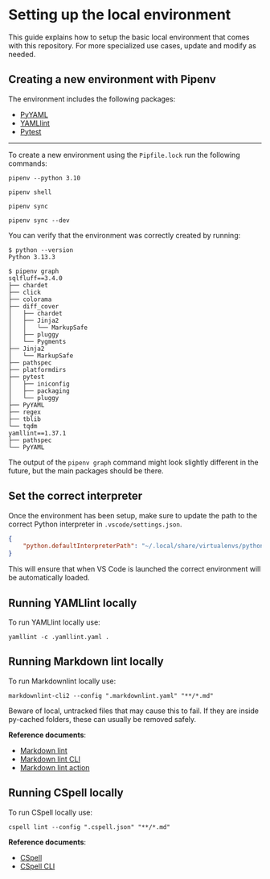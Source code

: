 # Setting up the local environment

This guide explains how to setup the basic local environment that comes with this repository. For more specialized use
cases, update and modify as needed.

## Creating a new environment with Pipenv

The environment includes the following packages:

- [PyYAML][pyyaml-repo]
- [YAMLlint][yamllint-repo]
- [Pytest][pytest-repo]

---
To create a new environment using the `Pipfile.lock` run the following commands:

```shell
pipenv --python 3.10
```

```shell
pipenv shell
```

```shell
pipenv sync
```

```shell
pipenv sync --dev
```

You can verify that the environment was correctly created by running:

```shell
$ python --version
Python 3.13.3
```

```shell
$ pipenv graph
sqlfluff==3.4.0
├── chardet
├── click
├── colorama
├── diff_cover
│   ├── chardet
│   ├── Jinja2
│   │   └── MarkupSafe
│   ├── pluggy
│   └── Pygments
├── Jinja2
│   └── MarkupSafe
├── pathspec
├── platformdirs
├── pytest
│   ├── iniconfig
│   ├── packaging
│   └── pluggy
├── PyYAML
├── regex
├── tblib
└── tqdm
yamllint==1.37.1
├── pathspec
└── PyYAML
```

The output of the `pipenv graph` command might look slightly different in the future, but the main packages should be
there.

## Set the correct interpreter

Once the environment has been setup, make sure to update the path to the correct Python interpreter in
`.vscode/settings.json`.

```json
{
    "python.defaultInterpreterPath": "~/.local/share/virtualenvs/python_projects-sKUHCPfl/bin/python",
}
```

This will ensure that when VS Code is launched the correct environment will be automatically loaded.

## Running YAMLlint locally

To run YAMLlint locally use:

```shell
yamllint -c .yamllint.yaml .
```

## Running Markdown lint locally

To run Markdownlint locally use:

```shell
markdownlint-cli2 --config ".markdownlint.yaml" "**/*.md"
```

Beware of local, untracked files that may cause this to fail. If they are inside py-cached folders, these can usually
be removed safely.

**Reference documents**:

- [Markdown lint][1]
- [Markdown lint CLI][2]
- [Markdown lint action][3]

## Running CSpell locally

To run CSpell locally use:

```shell
cspell lint --config ".cspell.json" "**/*.md"
```

**Reference documents**:

- [CSpell][4]
- [CSpell CLI][5]

[pyyaml-repo]: https://github.com/yaml/pyyaml
[yamllint-repo]: https://github.com/adrienverge/yamllint
[pytest-repo]: https://github.com/pytest-dev/pytest

[1]: https://github.com/DavidAnson/markdownlint
[2]: https://github.com/DavidAnson/markdownlint-cli2
[3]: https://github.com/DavidAnson/markdownlint-cli2-action
[4]: https://github.com/streetsidesoftware/cspell/tree/main
[5]: https://github.com/streetsidesoftware/cspell/tree/main/packages/cspell
